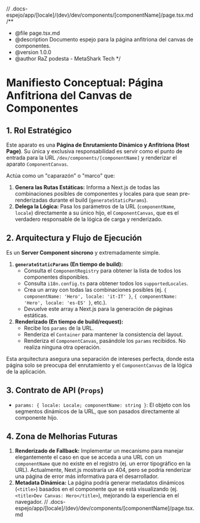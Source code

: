 // .docs-espejo/app/[locale]/(dev)/dev/components/[componentName]/page.tsx.md
/**
 * @file page.tsx.md
 * @description Documento espejo para la página anfitriona del canvas de componentes.
 * @version 1.0.0
 * @author RaZ podesta - MetaShark Tech
 */

# Manifiesto Conceptual: Página Anfitriona del Canvas de Componentes

## 1. Rol Estratégico

Este aparato es una **Página de Enrutamiento Dinámico y Anfitriona (Host Page)**. Su única y exclusiva responsabilidad es servir como el punto de entrada para la URL `/dev/components/[componentName]` y renderizar el aparato `ComponentCanvas`.

Actúa como un "caparazón" o "marco" que:
1.  **Genera las Rutas Estáticas:** Informa a Next.js de todas las combinaciones posibles de componentes y locales para que sean pre-renderizadas durante el build (`generateStaticParams`).
2.  **Delega la Lógica:** Pasa los parámetros de la URL (`componentName`, `locale`) directamente a su único hijo, el `ComponentCanvas`, que es el verdadero responsable de la lógica de carga y renderizado.

## 2. Arquitectura y Flujo de Ejecución

Es un **Server Component síncrono** y extremadamente simple.

1.  **`generateStaticParams` (En tiempo de build):**
    *   Consulta el `ComponentRegistry` para obtener la lista de todos los componentes disponibles.
    *   Consulta `i18n.config.ts` para obtener todos los `supportedLocales`.
    *   Crea un array con todas las combinaciones posibles (ej. `{ componentName: 'Hero', locale: 'it-IT' }`, `{ componentName: 'Hero', locale: 'es-ES' }`, etc.).
    *   Devuelve este array a Next.js para la generación de páginas estáticas.
2.  **Renderizado (En tiempo de build/request):**
    *   Recibe los `params` de la URL.
    *   Renderiza el `Container` para mantener la consistencia del layout.
    *   Renderiza el `ComponentCanvas`, pasándole los `params` recibidos. No realiza ninguna otra operación.

Esta arquitectura asegura una separación de intereses perfecta, donde esta página solo se preocupa del enrutamiento y el `ComponentCanvas` de la lógica de la aplicación.

## 3. Contrato de API (`Props`)

-   `params: { locale: Locale; componentName: string }`: El objeto con los segmentos dinámicos de la URL, que son pasados directamente al componente hijo.

## 4. Zona de Melhorias Futuras

1.  **Renderizado de Fallback:** Implementar un mecanismo para manejar elegantemente el caso en que se acceda a una URL con un `componentName` que no existe en el registro (ej. un error tipográfico en la URL). Actualmente, Next.js mostraría un 404, pero se podría renderizar una página de error más informativa para el desarrollador.
2.  **Metadata Dinámica:** La página podría generar metadatos dinámicos (`<title>`) basados en el componente que se está visualizando (ej. `<title>Dev Canvas: Hero</title>`), mejorando la experiencia en el navegador.
// .docs-espejo/app/[locale]/(dev)/dev/components/[componentName]/page.tsx.md